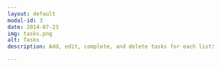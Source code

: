 ```yaml
---
layout: default
modal-id: 3
date: 2014-07-23
img: tasks.png
alt: Tasks
description: Add, edit, complete, and delete tasks for each list!

---
```

